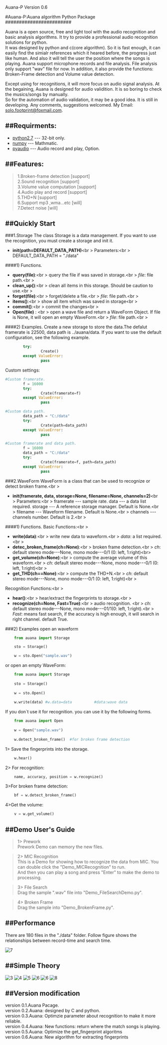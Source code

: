 Auana-P Version 0.6


#Auana-P:Auana algorithm Python Package<br>
########################

Auana is a open source, free and light tool with the audio recognition and basic analysis algorithms. It try to provide a professional audio recognition solutions for python. <br>
It was designed by python and c(core algorithm). So it is fast enough, it can easily find the simialr references which it heared before, the progress just like human. And also it will tell the user the position where the songs is playing. 
Auana support microphone records and file analysis. File analysis only support "wav" file for now. In addition, it also provide the functions: Broken-Frame detection and Volume value detection.<br>

Except using for recognitions, it will more focus on audio signal analysis. 
At the begaining, Auana is designed for audio validition. It is so boring to check the musics/songs by manually.  
So for the automation of audio validation, it may be a good idea. It is still in developing. Any comments, suggestions welcomed. My Email: solo.footprint@foxmail.com.

##Requirments:
-----------------------------------
*  [python2.7](https://www.python.org/)  ---  32-bit only.<br />
*  [numpy](http://www.numpy.org/)  --- Mathmatic.<br />
*  [pyaudio](http://people.csail.mit.edu/hubert/pyaudio/) --- Audio record and play, Option.<br />

##Features:
-----------------------------------
>1.Broken-frame detection                                      [support]<br>
>2.Sound recognition                                           [support]<br>
>3.Volume value computation                                    [support]<br>
>4.Audio play and record                                       [support]<br>
>5.THD+N                                		       [support]<br>
>6.Support mp3 ,wma…etc                                        [will]<br>
>7.Detect noise                                                [will]<br>


##Quickly Start
-----------------------------------
###1.Storage
The class Storage is a data management. If you want to use the recognition, you must create a storage and init it.<br>

+  **__init__(path=DEFAULT_DATA_PATH)**<br \>
  Parameters:<br \>
  DEFAULT_DATA_PATH = "./data"


####1) Functions.

+  **query(file)**:<br \>
query the file if was saved in storage.<br \>
*file*: file path.<br \>
+  **clean_up()**:<br \>
 clean all items in this storage. Should be caution to use.<br \>
+  **forget(file)**:<br \>
 forget/delete a file.<br \>
*file*: file path.<br \>
+  **items()**:<br \>
 show all item which was saved in storage<br \>
+  **commit()**:<br \>
 commit the changes<br \>
+ **Open(file)** : <br \>
 open a wave file and return a WaveForm Object. If file is None, it will open an empty WaveForm.<br \>
*file*: file path.<br \>


####2) Examples.
Create a new storage to store the data.The defalut framerate is 22500, data path is ../auana/data.
If you want to use the default configuration, see the following example.
```python
        try:
                Create()
        except ValueError:
                pass
```

Custom settings:
```python
#Custom framerate.
        f = 16000
        try:
                Crate(framerate=f)
        except ValueError:
                pass
```

```python
#Custom data path.
        data_path = "C:/data"
        try:
                Crate(path=data_path)
        except ValueError:
                pass
```


```python
#Custom framerate and data path.
        f = 16000
        data_path = "C:/data"
        try:
                Crate(framerate=f, path=data_path)
        except ValueError:
                pass
```


###2.WaveForm
WaveForm is a class that can be used to recognize or detect broken frame.<br \>
+  **__init__(framerate, data, storage=None, filename=None, channels=2)**<br \>
 Parameters:<br \>
	framerate --- sample rate.
	data  ---  a data list required.
	storage --- A reference storage manager. Default is None.<br \>
	filename --- Waveform filename. Default is None.<br \>
	channels --- channels number. Default is 2.<br \>
	
####1) Functions.
Basic Functions:<br \>
+  **write(data)**:<br \>
 write new data to waveform.<br \>
 *data*: a list required.<br \>
+  **detec_broken_frame(ch=None)**:<br \>
 broken frame detection.<br \>
 *ch*: default stereo mode---None, mono mode---0/1 (0: left, 1:right)<br\>
+  **get_volume(ch=None)**:<br \>
 compute the average volume of this waveform.<br \>
 *ch*: default stereo mode---None, mono mode---0/1 (0: left, 1:right)<br \>
+ **get_THD(ch==None)**:<br \>
 compute the THD+N.<br \>
 *ch*: default stereo mode---None, mono mode---0/1 (0: left, 1:right)<br \>

Recognition Functions:<br \>
+  **hear()**:<br \>
  hear/extract the fingerprints to storage.<br \>
+  **recognize(ch=None, Fast=True)**:<br \>
 audio recognition. <br \>
 *ch*: default stereo mode---None, mono mode---01/1(0: left, 1:right).<br \>
 *Fast*: means fast search, if the accuracy is high enough, it will search in right channel. default True.

###2) Examples
open an waveform
```python
	from auana import Storage

	sto = Storage()

	w = sto.Open("sample.wav")
```

or open an empty WaveForm:

```python
	from auana import Storage
	
	sto = Storage()
	
	w = sto.Open()
	
	w.write(data) #w.data=data          #data:wave data
```

If you don`t use it for recognition. you can use it by the following forms.
```python
	from auana import Open
	
	w = Open("sample.wav")
	
	w.detect_broken_frame()  #for broken frame detection
```



1> Save the fingerprints into the storage.
```python
	w.hear()
```
2> For recognition:

```python
	name, accuracy, position = w.recognize()
```
3>For broken frame detection:
```python
	bf = w.detect_broken_frame()
```
4>Get the volume:

```python
	v = w.get_volume()
```


##Demo User's Guide
-----
>1> Prework<br>
Prework Demo can memory the new files.

>2> MIC Recognition<br>
This is a Demo for showing how to recognize the data from MIC. You can double click the "Demo_MICRecognition" to run.<br>
And then you can play a song and press "Enter" to make the demo to processing.

>3> File Search<br>
Drag the sample ".wav" file into "Demo_FileSearchDemo.py".

>4> Broken Frame<br>
Drag the sample into "Demo_BrokenFrame.py". 

##Performance
-----
There are 180 files in the "./data" folder. Follow figure shows the relationships between record-time and search time.

![7](doc/figure_2.png)


##Simple Theory
-----
![3](doc/Slide3.PNG)
![4](doc/Slide4.PNG)
![5](doc/Slide5.PNG)
![6](doc/Slide6.PNG)
![6](doc/Slide7.PNG)
![8](doc/Slide8.PNG)

##Version modification
--------------
version 0.1.Auana Pacage. <br>
version 0.2.Auana: designed by C and python.<br>
version 0.3.Auana: Optimzie parameter about recognition to make it more reliable.<br>
version 0.4.Auana: New functions: return where the match songs is playing.<br>
version 0.5.Auana: Optimize the get_fingerprint algoritms<br>
version 0.6.Auana: New algorithm for extracting fingerprints<br>
